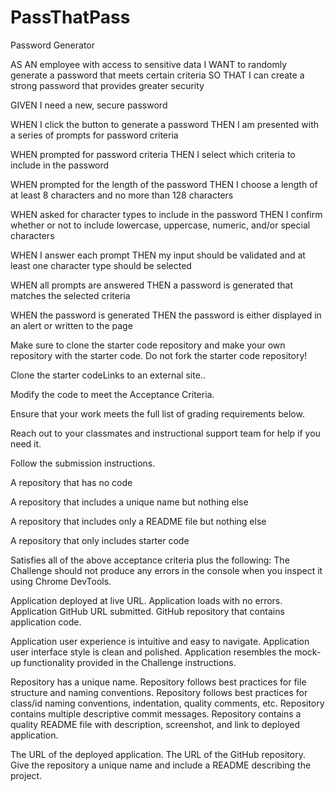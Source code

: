 # PassThatPass
Password Generator

<!-- User Story -->
AS AN employee with access to sensitive data
I WANT to randomly generate a password that meets certain criteria
SO THAT I can create a strong password that provides greater security

<!-- Acceptance Criteria -->
GIVEN I need a new, secure password

WHEN I click the button to generate a password
THEN I am presented with a series of prompts for password criteria

WHEN prompted for password criteria
THEN I select which criteria to include in the password

WHEN prompted for the length of the password
THEN I choose a length of at least 8 characters and no more than 128 characters

WHEN asked for character types to include in the password
THEN I confirm whether or not to include lowercase, uppercase, numeric, and/or special characters

WHEN I answer each prompt
THEN my input should be validated and at least one character type should be selected

WHEN all prompts are answered
THEN a password is generated that matches the selected criteria

WHEN the password is generated
THEN the password is either displayed in an alert or written to the page
<!-- 
How to Complete the Challenge
Follow these steps to complete the challenge: -->

<!-- IMPORTANT -->
Make sure to clone the starter code repository and make your own repository with the starter code. Do not fork the starter code repository!

Clone the starter codeLinks to an external site..

Modify the code to meet the Acceptance Criteria.

Ensure that your work meets the full list of grading requirements below.

Reach out to your classmates and instructional support team for help if you need it.

Follow the submission instructions.

<!-- NOTE
After this week, the preceding steps will not be included in Challenge instructions in order to simulate a typical work experience where the developer determines how to solve an issue on their own.

Grading Requirements -->
<!-- NOTE
If a Challenge assignment submission is marked as “0”, it is considered incomplete and will not count towards your graduation requirements. Examples of incomplete submissions include the following: -->

A repository that has no code

A repository that includes a unique name but nothing else

A repository that includes only a README file but nothing else

A repository that only includes starter code

<!-- This Challenge is graded based on the following criteria: -->

<!-- Technical Acceptance Criteria: 40% -->
Satisfies all of the above acceptance criteria plus the following:
The Challenge should not produce any errors in the console when you inspect it using Chrome DevTools.

<!-- Deployment: 32% -->
Application deployed at live URL.
Application loads with no errors.
Application GitHub URL submitted.
GitHub repository that contains application code.

<!-- Application Quality: 15% -->
Application user experience is intuitive and easy to navigate.
Application user interface style is clean and polished.
Application resembles the mock-up functionality provided in the Challenge instructions.

<!-- Repository Quality: 13% -->
Repository has a unique name.
Repository follows best practices for file structure and naming conventions.
Repository follows best practices for class/id naming conventions, indentation, quality comments, etc.
Repository contains multiple descriptive commit messages.
Repository contains a quality README file with description, screenshot, and link to deployed application.

<!-- How to Submit the Challenge
You are required to submit BOTH of the following for review: -->

The URL of the deployed application.
The URL of the GitHub repository. Give the repository a unique name and include a README describing the project.